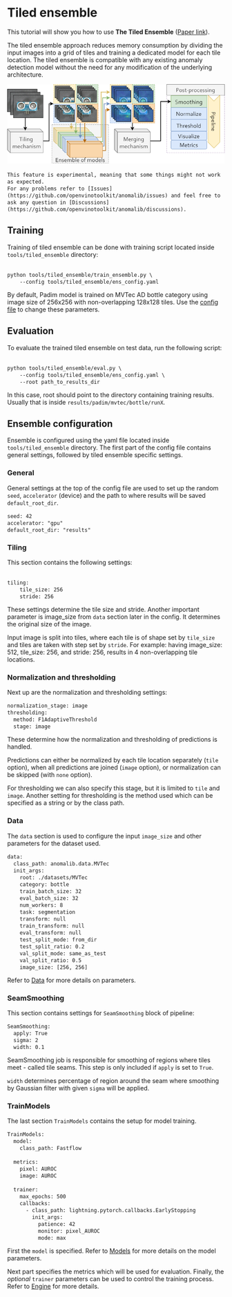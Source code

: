 # Tiled ensemble

This tutorial will show you how to use **The Tiled Ensemble** ([Paper link](https://openaccess.thecvf.com/content/CVPR2024W/VAND/html/Rolih_Divide_and_Conquer_High-Resolution_Industrial_Anomaly_Detection_via_Memory_Efficient_CVPRW_2024_paper.html)).

The tiled ensemble approach reduces memory consumption by dividing the input images into a grid of tiles and training a dedicated model for each tile location.
The tiled ensemble is compatible with any existing anomaly detection model without the need for any modification of the underlying architecture.

![Tiled ensemble flow](../../../../images/tiled_ensemble/ensemble_flow.png)

```{note}
This feature is experimental, meaning that some things might not work as expected.
For any problems refer to [Issues](https://github.com/openvinotoolkit/anomalib/issues) and feel free to ask any question in [Discussions](https://github.com/openvinotoolkit/anomalib/discussions).
```

## Training

Training of tiled ensemble can be done with training script located inside `tools/tiled_ensemble` directory:

```{code-block} bash

python tools/tiled_ensemble/train_ensemble.py \
    --config tools/tiled_ensemble/ens_config.yaml
```

By default, Padim model is trained on MVTec AD bottle category using image size of 256x256 with non-overlapping 128x128 tiles.
Use the [config file](#ensemble-configuration) to change these parameters.

## Evaluation

To evaluate the trained tiled ensemble on test data, run the following script:

```{code-block} bash

python tools/tiled_ensemble/eval.py \
    --config tools/tiled_ensemble/ens_config.yaml \
    --root path_to_results_dir

```

In this case, root should point to the directory containing training results. Usually that is inside `results/padim/mvtec/bottle/runX`.

## Ensemble configuration

Ensemble is configured using the yaml file located inside `tools/tiled_ensemble` directory.
The first part of the config file contains general settings, followed by tiled ensemble specific settings.

### General

General settings at the top of the config file are used to set up the random `seed`, `accelerator` (device) and the path to where results will be saved `default_root_dir`.

```{code-block} yaml
seed: 42
accelerator: "gpu"
default_root_dir: "results"
```

### Tiling

This section contains the following settings:

```{code-block} yaml

tiling:
    tile_size: 256
    stride: 256
```

These settings determine the tile size and stride. Another important parameter is image_size from `data` section later in the config. It determines the original size of the image.

Input image is split into tiles, where each tile is of shape set by `tile_size` and tiles are taken with step set by `stride`.
For example: having image_size: 512, tile_size: 256, and stride: 256, results in 4 non-overlapping tile locations.

### Normalization and thresholding

Next up are the normalization and thresholding settings:

```{code-block} yaml
normalization_stage: image
thresholding:
  method: F1AdaptiveThreshold
  stage: image
```

These determine how the normalization and thresholding of predictions is handled.

Predictions can either be normalized by each tile location separately (`tile` option), when all predictions are joined (`image` option), or normalization can be skipped (with `none` option).

For thresholding we can also specify this stage, but it is limited to `tile` and `image`. Another setting for thresholding is the method used which can be specified as a string or by the class path.

### Data

The `data` section is used to configure the input `image_size` and other parameters for the dataset used.

```{code-block} yaml
data:
  class_path: anomalib.data.MVTec
  init_args:
    root: ./datasets/MVTec
    category: bottle
    train_batch_size: 32
    eval_batch_size: 32
    num_workers: 8
    task: segmentation
    transform: null
    train_transform: null
    eval_transform: null
    test_split_mode: from_dir
    test_split_ratio: 0.2
    val_split_mode: same_as_test
    val_split_ratio: 0.5
    image_size: [256, 256]
```

Refer to [Data](../../reference/data/image/index.md) for more details on parameters.

### SeamSmoothing

This section contains settings for `SeamSmoothing` block of pipeline:

```{code-block} yaml
SeamSmoothing:
  apply: True
  sigma: 2
  width: 0.1

```

SeamSmoothing job is responsible for smoothing of regions where tiles meet - called tile seams. This step is only included if `apply` is set to `True`.

`width` determines percentage of region around the seam where smoothing by Gaussian filter with given `sigma` will be applied.

### TrainModels

The last section `TrainModels` contains the setup for model training.

```{code-block} yaml
TrainModels:
  model:
    class_path: Fastflow

  metrics:
    pixel: AUROC
    image: AUROC

  trainer:
    max_epochs: 500
    callbacks:
      - class_path: lightning.pytorch.callbacks.EarlyStopping
        init_args:
          patience: 42
          monitor: pixel_AUROC
          mode: max
```

First the `model` is specified. Refer to [Models](../../reference/models/image/index.md) for more details on the model parameters.

Next part specifies the metrics which will be used for evaluation.
Finally, the _optional_ `trainer` parameters can be used to control the training process. Refer to [Engine](../../reference/engine/index.md) for more details.
